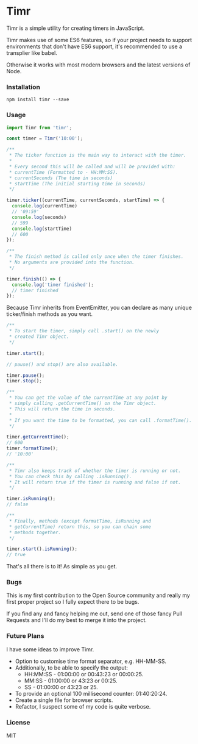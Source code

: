# Timr
Timr is a simple utility for creating timers in JavaScript.

Timr makes use of some ES6 features, so if your project needs to support environments that don't have ES6 support, it's recommended to use a transplier like babel.

Otherwise it works with most modern browsers and the latest versions of Node.
### Installation
```
npm install timr --save
```
### Usage
```js
import Timr from 'timr';

const timer = Timr('10:00');

/**
 * The ticker function is the main way to interact with the timer.
 *
 * Every second this will be called and will be provided with:
 * currentTime (Formatted to - HH:MM:SS).
 * currentSeconds (The time in seconds)
 * startTime (The initial starting time in seconds)
 */

timer.ticker((currentTime, currentSeconds, startTime) => {
  console.log(currentTime)
  // '09:59'
  console.log(seconds)
  // 599
  console.log(startTime)
  // 600
});

/**
 * The finish method is called only once when the timer finishes.
 * No arguments are provided into the function.
 */

timer.finish(() => {
  console.log('timer finished');
  // timer finished
});
```
Because Timr inherits from EventEmitter, you can declare as many unique ticker/finish methods as you want.
```js
/**
 * To start the timer, simply call .start() on the newly
 * created Timr object.
 */

timer.start();

// pause() and stop() are also available.

timer.pause();
timer.stop();

/**
 * You can get the value of the currentTime at any point by
 * simply calling .getCurrentTime() on the Timr object.
 * This will return the time in seconds.
 *
 * If you want the time to be formatted, you can call .formatTime().
 */

timer.getCurrentTime();
// 600
timer.formatTime();
// '10:00'

/**
 * Timr also keeps track of whether the timer is running or not.
 * You can check this by calling .isRunning().
 * It will return true if the timer is running and false if not.
 */

timer.isRunning();
// false

/**
 * Finally, methods (except formatTime, isRunning and
 * getCurrentTime) return this, so you can chain some
 * methods together.
 */

timer.start().isRunning();
// true
```
That's all there is to it! As simple as you get.
### Bugs
This is my first contribution to the Open Source community and really my first proper project so I fully expect there to be bugs.

If you find any and fancy helping me out, send one of those fancy Pull Requests and I'll do my best to merge it into the project.
### Future Plans
I have some ideas to improve Timr.
 - Option to customise time format separator, e.g. HH-MM-SS.
 - Additionally, to be able to specify the output:
   - HH:MM:SS - 01:00:00 or 00:43:23 or 00:00:25.
   - MM:SS    - 01:00:00 or 43:23    or 00:25.
   - SS       - 01:00:00 or 43:23    or 25.
 - To provide an optional 100 millisecond counter: 01:40:20:24.
 - Create a single file for browser scripts.
 - Refactor, I suspect some of my code is quite verbose.

### License
MIT
